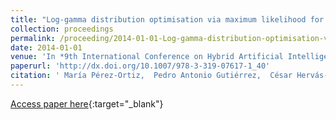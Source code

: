 ```yaml
---
title: "Log-gamma distribution optimisation via maximum likelihood for ordered probability estimates"
collection: proceedings
permalink: /proceeding/2014-01-01-Log-gamma-distribution-optimisation-via-maximum-likelihood-for-ordered-probability-estimates
date: 2014-01-01
venue: 'In *9th International Conference on Hybrid Artificial Intelligence Systems (HAIS2014)*'
paperurl: 'http://dx.doi.org/10.1007/978-3-319-07617-1_40'
citation: ' María Pérez-Ortiz,  Pedro Antonio Gutiérrez,  César Hervás-Martínez, &quot;Log-gamma distribution optimisation via maximum likelihood for ordered probability estimates.&quot; In *9th International Conference on Hybrid Artificial Intelligence Systems (HAIS2014)*, Vol.8480, 2014, Salamanca (Spain), pp.454--465.'
---
```

[Access paper here](http://dx.doi.org/10.1007/978-3-319-07617-1_40){:target="_blank"}
